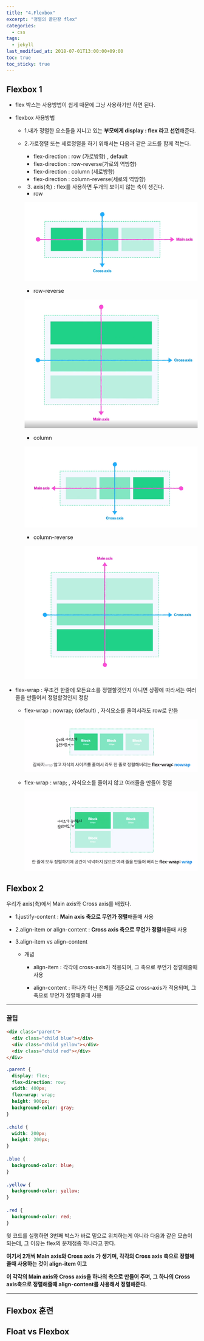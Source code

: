 ```yaml
---
title: "4.Flexbox"
excerpt: "정렬의 끝판왕 flex"
categories:
  - css
tags:
  - jekyll
last_modified_at: 2018-07-01T13:00:00+09:00
toc: true
toc_sticky: true
---
```


## Flexbox 1

- flex 박스는 사용방법이 쉽게 때문에 그냥 사용하기만 하면 된다.

* flexbox 사용방법

  - 1.내가 정렬한 요소들을 지니고 있는 **부모에게 display : flex 라고 선언**해준다.

  * 2.가로정렬 또는 세로정렬을 하기 위해서는 다음과 같은 코드를 함께 적는다.

    - flex-direction : row (가로방향) , default

    * flex-direction : row-reverse(가로의 역방향)

    - flex-direction : column (세로방향)

    * flex-direction : column-reverse(세로의 역방향)

  - 3.  axis(축) : flex를 사용하면 두개의 보이지 않는 축이 생긴다.

    - row

    ![row-flex](/assets/images/css_img/flex.PNG)

    - row-reverse

    ![row-reverse-flex](/assets/images/css_img/flex2.PNG)

    - column

    ![column-flex](/assets/images/css_img/flex3.PNG)

    - column-reverse

    ![column-reverse-flex](/assets/images/css_img/flex4.PNG)

- flex-wrap : 무조건 한줄에 모든요소를 정렬할것인지 아니면 상황에 따라서는 여러줄을 만들어서 정렬할것인지 정함

  - flex-wrap : nowrap; (default) , 자식요소를 줄여서라도 row로 만듬

    ![nowrap](/assets/images/css_img/flex5.PNG)

  - flex-wrap : wrap; , 자식요소를 줄이지 않고 여러줄을 만들어 정렬

    ![wrap](/assets/images/css_img/flex6.PNG)

## Flexbox 2

우리가 axis(축)에서 Main axis와 Cross axis를 배웠다.

- 1.justify-content : **Main axis 축으로 무언가 정렬**해줄때 사용

- 2.align-item or align-content : **Cross axis 축으로 무언가 정렬**해줄때 사용

- 3.align-item vs align-content

  - 개념

    - align-item : 각각에 cross-axis가 적용되며, 그 축으로 무언가 정렬해줄때 사용

    - align-content : 하나가 아닌 전체를 기준으로 cross-axis가 적용되며, 그 축으로 무언가 정렬해줄때 사용

---

### 꿀팁

```html
<div class="parent">
  <div class="child blue"></div>
  <div class="child yellow"></div>
  <div class="child red"></div>
</div>
```

```css
.parent {
  display: flex;
  flex-direction: row;
  width: 400px;
  flex-wrap: wrap;
  height: 900px;
  background-color: gray;
}

.child {
  width: 200px;
  height: 200px;
}

.blue {
  background-color: blue;
}

.yellow {
  background-color: yellow;
}

.red {
  background-color: red;
}
```

윗 코드를 실행하면 3번째 박스가 바로 밑으로 위치하는게 아니라 다음과 같은 모습이 되는데, 그 이유는 flex의 문제점중 하나라고 한다.

**여기서 2개씩 Main axis와 Cross axis 가 생기며, 각각의 Cross axis 축으로 정렬해줄때 사용하는 것이 align-item 이고**

**이 각각의 Main axis와 Cross axis을 하나의 축으로 만들어 주며, 그 하나의 Cross axis축으로 정렬해줄때 align-content를 사용해서 정렬해준다.**

---

## Flexbox 훈련

## Float vs Flexbox
